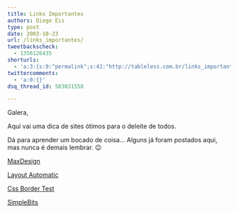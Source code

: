 ```yaml
---
title: Links Importantes
authors: Diego Eis
type: post
date: 2003-10-23
url: /links_importantes/
tweetbackscheck:
  - 1356126435
shorturls:
  - 'a:3:{s:9:"permalink";s:41:"http://tableless.com.br/links_importantes";s:7:"tinyurl";s:26:"http://tinyurl.com/439vl9w";s:4:"isgd";s:19:"http://is.gd/vWtdNh";}'
twittercomments:
  - 'a:0:{}'
dsq_thread_id: 503031558

---
```

Galera,
              
Aqui vai uma dica de sites ótimos para o deleite de todos.
              
Dá para aprender um bocado de coisa&#8230; Alguns já foram postados aqui, mas nunca é demais lembrar. 😉
              
[MaxDesign][1]
              
[Layout Automatic][2]
              
[Css Border Test][3]
              
[SimpleBits][4]

 [1]: http://css.maxdesign.com.au/index.htm
 [2]: http://www.inknoise.com/experimental/layoutomatic.php
 [3]: http://www.copysense.co.uk/border.htm
 [4]: http://www.simplebits.com/